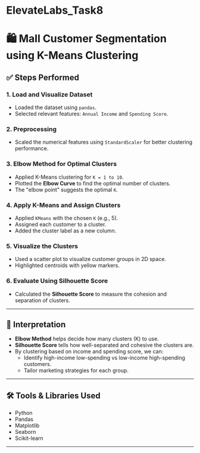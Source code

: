 # ElevateLabs_Task8
# 🛍️ Mall Customer Segmentation using K-Means Clustering

## ✅ Steps Performed

### 1. Load and Visualize Dataset
- Loaded the dataset using `pandas`.
- Selected relevant features: `Annual Income` and `Spending Score`.

### 2. Preprocessing
- Scaled the numerical features using `StandardScaler` for better clustering performance.

### 3. Elbow Method for Optimal Clusters
- Applied K-Means clustering for `K = 1 to 10`.
- Plotted the **Elbow Curve** to find the optimal number of clusters.
- The "elbow point" suggests the optimal `K`.

### 4. Apply K-Means and Assign Clusters
- Applied `KMeans` with the chosen `K` (e.g., 5).
- Assigned each customer to a cluster.
- Added the cluster label as a new column.

### 5. Visualize the Clusters
- Used a scatter plot to visualize customer groups in 2D space.
- Highlighted centroids with yellow markers.

### 6. Evaluate Using Silhouette Score
- Calculated the **Silhouette Score** to measure the cohesion and separation of clusters.

---

## 🧠 Interpretation

- **Elbow Method** helps decide how many clusters (K) to use.
- **Silhouette Score** tells how well-separated and cohesive the clusters are.
- By clustering based on income and spending score, we can:
  - Identify high-income low-spending vs low-income high-spending customers.
  - Tailor marketing strategies for each group.

---

## 🛠️ Tools & Libraries Used

- Python
- Pandas
- Matplotlib
- Seaborn
- Scikit-learn

---
